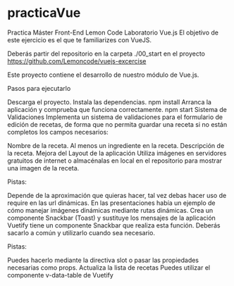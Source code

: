 # practicaVue
Practica Máster Front-End Lemon Code
Laboratorio Vue.js
El objetivo de este ejercicio es el que te familiarizes con VueJS.

Deberás partir del repositorio en la carpeta ./00_start en el proyecto https://github.com/Lemoncode/vuejs-excercise

Este proyecto contiene el desarrollo de nuestro módulo de Vue.js.

Pasos para ejecutarlo

Descarga el proyecto.
Instala las dependencias.
npm install
Arranca la aplicación y comprueba que funciona correctamente.
npm start
Sistema de Validaciones
Implementa un sistema de validaciones para el formulario de edición de recetas, de forma que no permita guardar una receta si no están completos los campos necesarios:

Nombre de la receta.
Al menos un ingrediente en la receta.
Descripción de la receta.
Mejora del Layout de la aplicación
Utiliza imágenes en servidores gratuitos de internet o almacénalas en local en el repositorio para mostrar una imagen de la receta.

Pistas:

Depende de la aproximación que quieras hacer, tal vez debas hacer uso de require en las url dinámicas. En las presentaciones había un ejemplo de cómo manejar imágenes dinámicas mediante rutas dinámicas.
Crea un componente Snackbar (Toast) y sustituye los mensajes de la aplicación
Vuetify tiene un componente Snackbar que realiza esta función. Deberás sacarlo a común y utilizarlo cuando sea necesario.

Pistas:

Puedes hacerlo mediante la directiva slot o pasar las propiedades necesarias como props.
Actualiza la lista de recetas
Puedes utilizar el componente v-data-table de Vuetify
